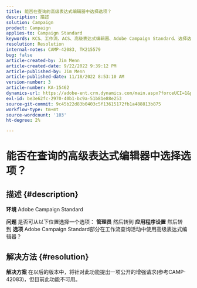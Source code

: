 ```yaml
---
title: 能否在查询的高级表达式编辑器中选择选项？
description: 描述
solution: Campaign
product: Campaign
applies-to: Campaign Standard
keywords: KCS、工作流、ACS、高级表达式编辑器、Adobe Campaign Standard、选择选项、查询、解决方法
resolution: Resolution
internal-notes: CAMP-42083, TK215579
bug: false
article-created-by: Jim Menn
article-created-date: 9/22/2022 9:39:12 PM
article-published-by: Jim Menn
article-published-date: 11/18/2022 8:53:10 AM
version-number: 3
article-number: KA-15462
dynamics-url: https://adobe-ent.crm.dynamics.com/main.aspx?forceUCI=1&pagetype=entityrecord&etn=knowledgearticle&id=3f6ed8fb-be3a-ed11-9db1-0022480866ad
exl-id: be3e62fc-2970-40b1-bc9a-51b81e88e253
source-git-commit: 9c45b22d83b0403c5f13615172fb1a488813b875
workflow-type: tm+mt
source-wordcount: '103'
ht-degree: 2%

---
```


# 能否在查询的高级表达式编辑器中选择选项？

## 描述 {#description}


<b>环境</b>
Adobe Campaign Standard

<b>问题</b>
是否可从以下位置选择一个选项： <b>管理员</b> 然后转到 <b>应用程序设置</b> 然后转到 <b>选项</b> Adobe Campaign Standard部分在工作流查询活动中使用高级表达式编辑器？


## 解决方法 {#resolution}


<b>解决方案</b>
在以后的版本中，将针对此功能提出一项公开的增强请求(参考CAMP-42083)，但目前此功能不可用。
